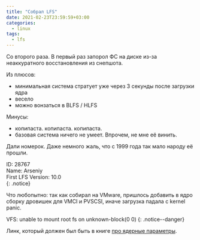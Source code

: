 ```yaml
---
title: "Собрал LFS"
date: 2021-02-23T23:59:59+03:00
categories:
  - linux
tags:
  - lfs
---
```


Со второго раза. В первый раз запорол ФС на диске из-за неаккуратного восстановления из снепшота. 

Из плюсов: 
 - минимальная система стратует уже через 3 секунды после загрузки ядра
 - весело
 - можно вонзаться в BLFS / HLFS

Минусы:
 - копипаста. копипаста. копипаста.
 - базовая система ничего не умеет. Впрочем, не мне её винить.

Дали номерок. Даже немного жаль, что с 1999 года так мало народу её прошли.

ID: 28767<br>
Name: Arseniy<br>
First LFS Version: 10.0<br>
{: .notice}

Что любопытно: так как собирал на VMware, пришлось добавить в ядро сборку дровишек для VMCI и PVSCSI, иначе загрузка падала с kernel panic.

VFS: unable to mount root fs on unknown-block(0 0)
{: .notice--danger}

Линк, который должен был быть в книге [про ядерные параметры](http://www.linuxfromscratch.org/~krejzi/basic-kernel.txt).

